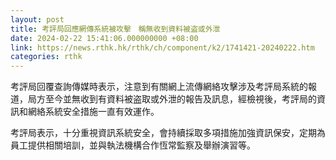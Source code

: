 ```yaml
---
layout: post
title: 考評局回應網傳系統被攻擊　稱無收到資料被盗或外泄
date: 2024-02-22 15:41:06.000000000 +08:00
link: https://news.rthk.hk/rthk/ch/component/k2/1741421-20240222.htm
categories: rthk
---
```


考評局回覆查詢傳媒時表示，注意到有關網上流傳網絡攻擊涉及考評局系統的報道，局方至今並無收到有資料被盗取或外泄的報告及訊息，經檢視後，考評局的資訊和網絡系統安全措施一直有效運作。

考評局表示，十分重視資訊系統安全，會持續採取多項措施加強資訊保安，定期為員工提供相關培訓，並與執法機構合作恆常監察及舉辦演習等。
